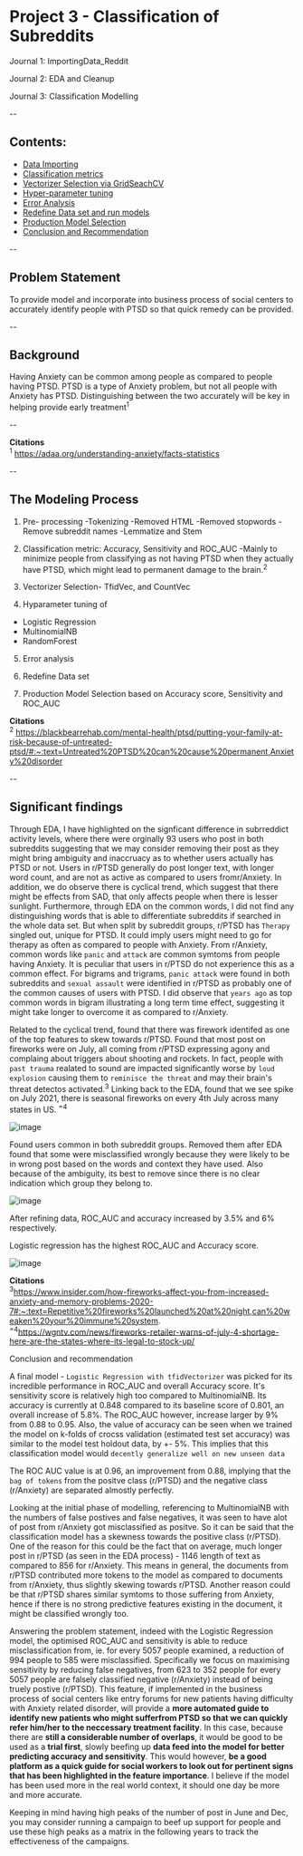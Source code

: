 # Project 3 - Classification of Subreddits

Journal 1: ImportingData_Reddit

Journal 2: EDA and Cleanup

Journal 3: Classification Modelling

--

## Contents:
- [Data Importing](#Data-Importing)
- [Classification metrics](#Classification-metrics)
- [Vectorizer Selection via GridSeachCV](#Vectorizer-Selection-via-GridSeachCV)
- [Hyper-parameter tuning](#Hyper-parameter-tuning)
- [Error Analysis](#Error-Analysis)
- [Redefine Data set and run models](#Redefine-Data-set-and-run-models)
- [Production Model Selection](#Production-Model-Selection)
- [Conclusion and Recommendation](#Conclusion-and-Recommendation)

--

## Problem Statement
To provide model and incorporate into business process of social centers to accurately identify people with PTSD so that quick remedy can be provided.   

--

## Background 
Having Anxiety can be common among people as compared to people having PTSD. PTSD is a type of Anxiety problem, but not all people with Anxiety has PTSD. 
Distinguishing between the two accurately will be key in helping provide early treatment<sup>1</sup>  

--

**Citations**
<br>
<sup>1</sup> https://adaa.org/understanding-anxiety/facts-statistics

--

## The Modeling Process

1. Pre- processing
-Tokenizing
-Removed HTML
-Removed stopwords
-Remove subreddit names
-Lemmatize and Stem

2. Classification metric: Accuracy, Sensitivity and ROC_AUC
-Mainly to minimize people from classifying as not having PTSD when they actually have PTSD, which might lead to permanent damage to the brain.<sup>2</sup> 

3. Vectorizer Selection- TfidVec, and CountVec

4. Hyparameter tuning of 
- Logistic Regression
- MultinomialNB
- RandomForest

5. Error analysis 

6. Redefine Data set

7. Production Model Selection based on Accuracy score, Sensitivity and ROC_AUC



**Citations**
<br>
<sup>2</sup> https://blackbearrehab.com/mental-health/ptsd/putting-your-family-at-risk-because-of-untreated-ptsd/#:~:text=Untreated%20PTSD%20can%20cause%20permanent,Anxiety%20disorder

--

## Significant findings

Through EDA, I have highlighted on the signficant difference in subrreddict activity levels, where there were orginally 93 users who post in both subreddits suggesting that we may consider removing their post as they might bring ambiguity and inaccruacy as to whether users actually has PTSD or not. Users in r/PTSD generally do post longer text, with longer word count, and are not as active as compared to users fromr/Anxiety.
In addition, we do observe there is cyclical trend, which suggest that there might be effects from SAD, that only affects people when there is lesser sunlight. Furthermore, through EDA on the common words, I did not find any distinguishing words that is able to differentiate subreddits if searched in the whole data set. But when split by subreddit groups, r/PTSD has `Therapy` singled out, unique for PTSD. It could imply users might need to go for therapy as often as compared to people with Anxiety.
From r/Anxiety, common words like `panic` and `attack` are common symtoms from people having Anxiety. It is peculiar that users in r/PTSD do not experience this as a common effect. For bigrams and trigrams, `panic attack` were found in both subreddits and `sexual assault` were identified in r/PTSD as probably one of the common causes of users with PTSD. I did observe that `years ago` as top common words in bigram illustrating a long term time effect, suggesting it might take longer to overcome it as compared to r/Anxiety. 

Related to the cyclical trend, found that there was firework identifed as one of the top features to skew towards r/PTSD. Found that most post on fireworks were on July, all coming from r/PTSD expressing agony and complaing about triggers about shooting and rockets. In fact, people with `past trauma` realated to sound are impacted significantly worse by `loud explosion` causing them to `reminisce the threat` and may their brain's threat detectos activated.<sup>3</sup>
Linking back to the EDA, found that we see spike on July 2021, there is seasonal fireworks on every 4th July across many states in US. <sup>=4</sup>

![image](https://user-images.githubusercontent.com/98629542/161172606-da4de7e9-d23f-4d1f-a132-9904088eda4c.png)

Found users common in both subreddit groups. Removed them after EDA found that some were misclassified wrongly because they were likely to be in wrong post based on the words and context they have used. Also because of the ambiguity, its best to remove since there is no clear indication which group they belong to.

![image](https://user-images.githubusercontent.com/98629542/161172631-6c1426a6-e408-4eec-8cc8-6716141bc802.png)

After refining data, ROC_AUC and accuracy increased by 3.5% and 6% respectively.

Logistic regression has the highest ROC_AUC and Accuracy score. 

![image](https://user-images.githubusercontent.com/98629542/161172653-ccb20343-649f-4600-9ec8-6ffc81b0a4ab.png)

**Citations**
<br>
<sup>3</sup>https://www.insider.com/how-fireworks-affect-you-from-increased-anxiety-and-memory-problems-2020-7#:~:text=Repetitive%20fireworks%20launched%20at%20night,can%20weaken%20your%20immune%20system.
<br>
<sup>=4</sup>https://wgntv.com/news/fireworks-retailer-warns-of-july-4-shortage-here-are-the-states-where-its-legal-to-stock-up/


Conclusion and recommendation

A final model - `Logistic Regression with tfidVectorizer` was picked for its incredible performance in ROC_AUC and overall Accuracy score. It's sensitivity score is relatively high too compared to MultinomialNB. Its accuracy is currently at 0.848 compared to its baseline score of 0.801, an overall increase of 5.8%.  The ROC_AUC however, increase larger by 9% from 0.88 to 0.95. Also, the value of accuracy can be seen when we trained the model on k-folds of crocss validation (estimated test set accuracy) was similar to the model test holdout data, by +- 5%. This implies that this classification model would `decently generalize well on new unseen data`

The ROC AUC value is at 0.96, an improvement from 0.88, implying that the `bag of tokens` from the positve class (r/PTSD) and the negative class (r/Anxiety) are separated almostly perfectly. 

Looking at the initial phase of modelling, referencing to MultinomialNB with the numbers of false postives and false negatives, it was seen to have alot of post from r/Anxiety got misclassified as positve. So it can be said that the classification model has a skewness towards the positive class (r/PTSD). One of the reason for this could be the fact that on average, much longer post in r/PTSD (as seen in the EDA process) - 1146 length of text as compared to 856 for r/Anxiety. This means in general, the documents from r/PTSD contributed more tokens to the model as compared to documents from r/Anxiety, thus slightly skewing towards r/PTSD. Another reason could be that r/PTSD shares similar symtoms to those suffering from Anxiety, hence if there is no strong predictive features existing in the document, it might be classified wrongly too. 

Answering the problem statement, indeed with the Logistic Regression model, the optimised ROC_AUC and sensitivity is able to reduce misclassification from, ie. for every 5057 people examined, a reduction of 994 people to 585 were misclassified. Specifically we focus on maximising sensitivity by reducing false negatives, from 623 to 352 people for every 5057 people are falsely classified negative (r/Anxiety) instead of being truely postive (r/PTSD). This feature, if implemented in the business process of social centers like entry forums for new patients having difficulty with Anxiety related disorder, will provide a **more automated guide to identify new patients who might sufferfrom PTSD so that we can quickly refer him/her to the neccessary treatment facility**. In this case, because there are **still a considerable number of overlaps**, it would be good to be used as a **trial first**, slowly beefing up **data feed into the model for better predicting accuracy and sensitivity**. This would however, **be a good platform as a quick guide for social workers to look out for pertinent signs that has been highlighted in the feature importance**. I believe if the model has been used more in the real world context, it should one day be more and more accurate. 

Keeping in mind having high peaks of the number of post in June and Dec, you may consider running a campaign to beef up support for people and use these high peaks as a matrix in the following years to track the effectiveness of the campaigns.

